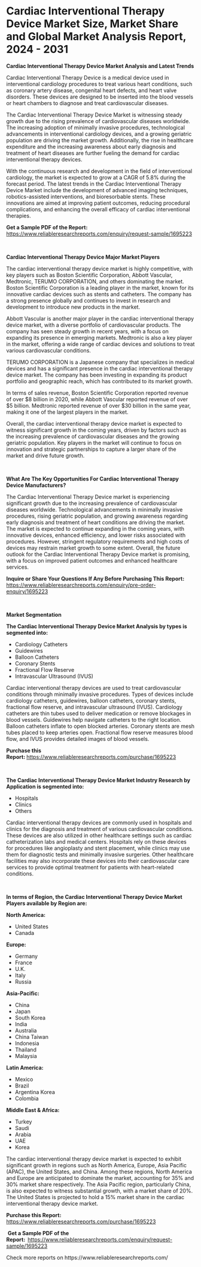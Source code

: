 <p><h1>Cardiac Interventional Therapy Device Market Size, Market Share and Global Market Analysis Report, 2024 - 2031</h1></p><p><strong>Cardiac Interventional Therapy Device Market Analysis and Latest Trends</strong></p>
<p><p>Cardiac Interventional Therapy Device is a medical device used in interventional cardiology procedures to treat various heart conditions, such as coronary artery disease, congenital heart defects, and heart valve disorders. These devices are designed to be inserted into the blood vessels or heart chambers to diagnose and treat cardiovascular diseases.</p><p>The Cardiac Interventional Therapy Device Market is witnessing steady growth due to the rising prevalence of cardiovascular diseases worldwide. The increasing adoption of minimally invasive procedures, technological advancements in interventional cardiology devices, and a growing geriatric population are driving the market growth. Additionally, the rise in healthcare expenditure and the increasing awareness about early diagnosis and treatment of heart diseases are further fueling the demand for cardiac interventional therapy devices.</p><p>With the continuous research and development in the field of interventional cardiology, the market is expected to grow at a CAGR of 5.8% during the forecast period. The latest trends in the Cardiac Interventional Therapy Device Market include the development of advanced imaging techniques, robotics-assisted interventions, and bioresorbable stents. These innovations are aimed at improving patient outcomes, reducing procedural complications, and enhancing the overall efficacy of cardiac interventional therapies.</p></p>
<p><strong>Get a Sample PDF of the Report:&nbsp;</strong> <a href="https://www.reliableresearchreports.com/enquiry/request-sample/1695223">https://www.reliableresearchreports.com/enquiry/request-sample/1695223</a></p>
<p>&nbsp;</p>
<p><strong>Cardiac Interventional Therapy Device Major Market Players</strong></p>
<p><p>The cardiac interventional therapy device market is highly competitive, with key players such as Boston Scientific Corporation, Abbott Vascular, Medtronic, TERUMO CORPORATION, and others dominating the market. Boston Scientific Corporation is a leading player in the market, known for its innovative cardiac devices such as stents and catheters. The company has a strong presence globally and continues to invest in research and development to introduce new products in the market.</p><p>Abbott Vascular is another major player in the cardiac interventional therapy device market, with a diverse portfolio of cardiovascular products. The company has seen steady growth in recent years, with a focus on expanding its presence in emerging markets. Medtronic is also a key player in the market, offering a wide range of cardiac devices and solutions to treat various cardiovascular conditions.</p><p>TERUMO CORPORATION is a Japanese company that specializes in medical devices and has a significant presence in the cardiac interventional therapy device market. The company has been investing in expanding its product portfolio and geographic reach, which has contributed to its market growth.</p><p>In terms of sales revenue, Boston Scientific Corporation reported revenue of over $8 billion in 2020, while Abbott Vascular reported revenue of over $5 billion. Medtronic reported revenue of over $30 billion in the same year, making it one of the largest players in the market.</p><p>Overall, the cardiac interventional therapy device market is expected to witness significant growth in the coming years, driven by factors such as the increasing prevalence of cardiovascular diseases and the growing geriatric population. Key players in the market will continue to focus on innovation and strategic partnerships to capture a larger share of the market and drive future growth.</p></p>
<p>&nbsp;</p>
<p><strong>What Are The Key Opportunities For Cardiac Interventional Therapy Device Manufacturers?</strong></p>
<p><p>The Cardiac Interventional Therapy Device market is experiencing significant growth due to the increasing prevalence of cardiovascular diseases worldwide. Technological advancements in minimally invasive procedures, rising geriatric population, and growing awareness regarding early diagnosis and treatment of heart conditions are driving the market. The market is expected to continue expanding in the coming years, with innovative devices, enhanced efficiency, and lower risks associated with procedures. However, stringent regulatory requirements and high costs of devices may restrain market growth to some extent. Overall, the future outlook for the Cardiac Interventional Therapy Device market is promising, with a focus on improved patient outcomes and enhanced healthcare services.</p></p>
<p><strong>Inquire or Share Your Questions If Any Before Purchasing This Report:</strong> <a href="https://www.reliableresearchreports.com/enquiry/pre-order-enquiry/1695223">https://www.reliableresearchreports.com/enquiry/pre-order-enquiry/1695223</a></p>
<p>&nbsp;</p>
<p><strong>Market Segmentation</strong></p>
<p><strong>The Cardiac Interventional Therapy Device Market Analysis by types is segmented into:</strong></p>
<p><ul><li>Cardiology Catheters</li><li>Guidewires</li><li>Balloon Catheters</li><li>Coronary Stents</li><li>Fractional Flow Reserve</li><li>Intravascular Ultrasound (IVUS)</li></ul></p>
<p><p>Cardiac interventional therapy devices are used to treat cardiovascular conditions through minimally invasive procedures. Types of devices include cardiology catheters, guidewires, balloon catheters, coronary stents, fractional flow reserve, and intravascular ultrasound (IVUS). Cardiology catheters are thin tubes used to deliver medication or remove blockages in blood vessels. Guidewires help navigate catheters to the right location. Balloon catheters inflate to open blocked arteries. Coronary stents are mesh tubes placed to keep arteries open. Fractional flow reserve measures blood flow, and IVUS provides detailed images of blood vessels.</p></p>
<p><strong>Purchase this Report:&nbsp;</strong><a href="https://www.reliableresearchreports.com/purchase/1695223">https://www.reliableresearchreports.com/purchase/1695223</a></p>
<p>&nbsp;</p>
<p><strong>The Cardiac Interventional Therapy Device Market Industry Research by Application is segmented into:</strong></p>
<p><ul><li>Hospitals</li><li>Clinics</li><li>Others</li></ul></p>
<p><p>Cardiac interventional therapy devices are commonly used in hospitals and clinics for the diagnosis and treatment of various cardiovascular conditions. These devices are also utilized in other healthcare settings such as cardiac catheterization labs and medical centers. Hospitals rely on these devices for procedures like angioplasty and stent placement, while clinics may use them for diagnostic tests and minimally invasive surgeries. Other healthcare facilities may also incorporate these devices into their cardiovascular care services to provide optimal treatment for patients with heart-related conditions.</p></p>
<p>&nbsp;</p>
<p><strong>In terms of Region, the Cardiac Interventional Therapy Device Market Players available by Region are:</strong></p>
<p>
    <p> <strong> North America: </strong>
        <ul>
            <li>United States</li>
            <li>Canada</li>
        </ul>
        </p> 
    <p> <strong> Europe: </strong>
        <ul>
            <li>Germany</li>
            <li>France</li>
            <li>U.K.</li>
            <li>Italy</li>
            <li>Russia</li>
        </ul>
        </p> 
    <p> <strong> Asia-Pacific: </strong>
        <ul>
            <li>China</li>
            <li>Japan</li>
            <li>South Korea</li>
            <li>India</li>
            <li>Australia</li>
            <li>China Taiwan</li>
            <li>Indonesia</li>
            <li>Thailand</li>
            <li>Malaysia</li>
        </ul>
        </p> 
    <p> <strong> Latin America: </strong>
        <ul>
            <li>Mexico</li>
            <li>Brazil</li>
            <li>Argentina Korea</li>
            <li>Colombia</li>
        </ul>
        </p> 
    <p> <strong> Middle East & Africa: </strong>
        <ul>
            <li>Turkey</li>
            <li>Saudi</li>
            <li>Arabia</li>
            <li>UAE</li>
            <li>Korea</li>
        </ul>
    </p>
    </p>
<p><p>The cardiac interventional therapy device market is expected to exhibit significant growth in regions such as North America, Europe, Asia Pacific (APAC), the United States, and China. Among these regions, North America and Europe are anticipated to dominate the market, accounting for 35% and 30% market share respectively. The Asia Pacific region, particularly China, is also expected to witness substantial growth, with a market share of 20%. The United States is projected to hold a 15% market share in the cardiac interventional therapy device market.</p></p>
<p><strong>Purchase this Report: </strong><a href="https://www.reliableresearchreports.com/purchase/1695223">https://www.reliableresearchreports.com/purchase/1695223</a></p>
<p>&nbsp;<strong>Get a Sample PDF of the Report:&nbsp;&nbsp;</strong><a href="https://www.reliableresearchreports.com/enquiry/request-sample/1695223">https://www.reliableresearchreports.com/enquiry/request-sample/1695223</a></p>
<p><strong></strong></p>
<p>Check more reports on https://www.reliableresearchreports.com/</p>